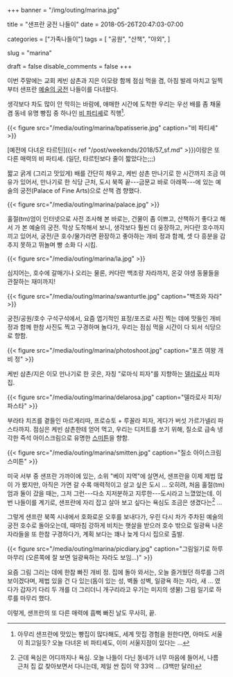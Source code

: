 +++
banner = "/img/outing/marina.jpg"

title = "샌프란 궁전 나들이"
date = 2018-05-26T20:47:03-07:00

categories = ["가족나들이"]
tags = [
    "공원",
    "산책",
    "야외",
]

slug = "marina"

draft = false
disable_comments = false
+++

이번 주말에는 교회 케빈 삼촌과 지은 이모랑 함께 점심 먹을 겸, 아침 발레
마치고 일찍부터 샌프란 [예술의 궁전](https://palaceoffinearts.com/)
나들이를 다녀왔다.

<!--more-->

생각보다 차도 많이 안 막히는 바람에, 애매한 시간에 도착한 우리는 우선 배를 좀
채울 겸 동네 유명 빵집 중 하나인 [비 파티셰](http://bpatisserie.com/)로 직행[^b].

[^b]: 아무리 샌프란에 맛있는 빵집이 많다해도, 세계 맛집 경험을 원한다면, 아마도 서울이 최고일듯? 오늘 다녀온 비 파티셰도, 이미 서울지점이 있다는 …

{{< figure src="/media/outing/marina/bpatisserie.jpg"
  caption="비 파티셰" >}}

[예전에 다녀온 타르틴]({{< ref "/post/weekends/2018/57_sf.md" >}})이랑은 또 다른
매력의 비 파티셰. (일단, 타르틴보다 줄이 짧았다는;;;)

짧고 굵게 (그리고 맛있게) 배를 간단히 채우고, 케빈 삼촌 만나기로 한 시간까지
조금 여유가 있어서, 만나기로 한 식당 근처, 도시 북쪽 끝---금문교 바로
아래쪽---에 있는 예술의 궁전(Palace of Fine Arts)으로 산책 겸 향했다.

{{< figure src="/media/outing/marina/palace.jpg" >}}

훌절(tm)엄이 인터넷으로 사전 조사해 본 바로는, 건물이 좀 이쁘고, 산책하기
좋다고 해서 가 본 예술의 궁전. 막상 도착해서 보니, 생각보다 훨씬 더 웅장하고,
커다란 호수까지 끼고 있어서, 궁전/큰 호수/물가라면 환장하고 좋아하는 개비 정과
함께, 셋 다 흥분을 감추지 못하고 뛰놀며 빵 소화 다 시킴.

{{< figure src="/media/outing/marina/la.jpg" >}}

심지어는, 호수에 갈매기나 오리는 물론, 커다란 백조랑 자라까지, 온갖 야생
동물들을 관찰하는 재미까지!

{{< figure src="/media/outing/marina/swanturtle.jpg"
  caption="백조와 자라" >}}

궁전/공원/호수 구석구석에서, 요즘 엽기적인 표정/포즈로 사진 찍는 데에 맛들인
개비 정과 함께 한참 사진도 찍고 구경하며 놀다가, 우리는 점심 먹을 시간이
다 되서 식당으로 향함.

{{< figure src="/media/outing/marina/photoshoot.jpg"
  caption="포즈 여왕 개비 정" >}}

케빈 삼촌/지은 이모 만나기로 한 곳은, 자칭 "로마식 피자"를 지향하는
[델라로사](http://www.delarosasf.com/) 피자집.

{{< figure src="/media/outing/marina/delarosa.jpg"
  caption="델라로사 피자/파스타" >}}

부라타 치즈를 곁들인 마르게리따, 프로슈토 + 루꼴라 피자, 게다가 버섯
가르가넬리 파스타까지. 점심은 케빈 삼촌한테 얻어 먹고, 우리는 디저트를
쏘기 위해, 질소로 급속 냉각한 즉석 아이스크림으로 유명한
[스미튼](https://www.smittenicecream.com/)을 향함.

{{< figure src="/media/outing/marina/smitten.jpg"
  caption="질소 아이스크림 스미튼" >}}

미국 서부 중 샌프란 가까이에 있는, 소위 "베이 지역"에 살면서, 샌프란을 이제
제법 많이 가 봤지만, 아직은 가면 갈 수록 매력적이고 살고 싶은 도시 …
오히려, 처음 훌절(tm)엄과 둘이 갔을 때는, 그저 그런---다소 지저분하고
지루한---도시라고 느꼈었는데. 이번 나들이를 계기로, 샌프란에 자리 잡고 살아
보고 싶다는 욕심도 조금은 생겼다는[^1] …

[^1]: 근데 욕심은 어디까지나 욕심. 오늘 나들이 다닌 동네가 너무 마음에 들어서, 나름 근처 집 값 찾아보면서 다니는데, 제일 싼 집이 약 33억 …  (3백만 달러)

그렇게 샌프란 북쪽 시내에서 호화로운 오후를 보내다가, 우린 다시 차가 주차된
예술의 궁전 호수로 돌아오는데, 때마침 강하게 비치는 햇살을 받으러 호수
밖으로 일광욕 나온 자라들을 또 한참 구경하다가, 계획 보다는 꽤나 늦게 다시
집으로 출발.

{{< figure src="/media/outing/marina/picdiary.jpg"
  caption="그림일기로 하루 마무리 (오른쪽에 잘 보면 일광욕하는 자라도 보임…)" >}}

요즘 그림 그리는 데에 한참 빠진 개비 정. 집에 돌아 와서는, 오늘 즐거웠던 하루를
그려 보이겠다며, 제법 있을 건 다 있는(돔이 있는 성, 벽돌 성벽, 일광욕 하는
자라, 새 … 였다가 갑자기 다리 두 개를 더 그리더니 개구리라고 우기는 미지의 생물)
그림 일기로 하루를 마무리 했다.


이렇게, 샌프란의 또 다른 매력에 흠뻑 빠진 날도 무사히, 끝.

